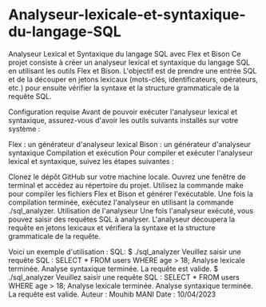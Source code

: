 # Analyseur-lexicale-et-syntaxique-du-langage-SQL
Analyseur Lexical et Syntaxique du langage SQL avec Flex et Bison
Ce projet consiste à créer un analyseur lexical et syntaxique du langage SQL en utilisant les outils Flex et Bison. L'objectif est de prendre une entrée SQL et de la découper en jetons lexicaux (mots-clés, identificateurs, opérateurs, etc.) pour ensuite vérifier la syntaxe et la structure grammaticale de la requête SQL.

Configuration requise
Avant de pouvoir exécuter l'analyseur lexical et syntaxique, assurez-vous d'avoir les outils suivants installés sur votre système :

Flex : un générateur d'analyseur lexical
Bison : un générateur d'analyseur syntaxique
Compilation et exécution
Pour compiler et exécuter l'analyseur lexical et syntaxique, suivez les étapes suivantes :

Clonez le dépôt GitHub sur votre machine locale.
Ouvrez une fenêtre de terminal et accédez au répertoire du projet.
Utilisez la commande make pour compiler les fichiers Flex et Bison et générer l'exécutable.
Une fois la compilation terminée, exécutez l'analyseur en utilisant la commande ./sql_analyzer.
Utilisation de l'analyseur
Une fois l'analyseur exécuté, vous pouvez saisir des requêtes SQL à analyser. 
L'analyseur découpera la requête en jetons lexicaux et vérifiera la syntaxe et la structure grammaticale de la requête.

Voici un exemple d'utilisation :
SQL:
$ ./sql_analyzer
Veuillez saisir une requête SQL : SELECT * FROM users WHERE age > 18;
Analyse lexicale terminée.
Analyse syntaxique terminée.
La requête est valide.
$ ./sql_analyzer
Veuillez saisir une requête SQL : SELECT * FROM users WHERE age > 18;
Analyse lexicale terminée.
Analyse syntaxique terminée.
La requête est valide.
Auteur : Mouhib MANI
Date : 10/04/2023
